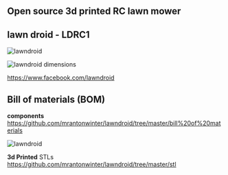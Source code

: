 

## Open source 3d printed RC lawn mower

## lawn droid - LDRC1

![lawndroid](https://github.com/mrantonwinter/lawndroid/blob/master/img/IMG_1807.jpg?raw=true)

![lawndroid dimensions](https://github.com/mrantonwinter/lawndroid/blob/master/img/IMG_1799.jpg?raw=true
)


https://www.facebook.com/lawndroid



**Bill of materials (BOM)** 
----------



**components**
https://github.com/mrantonwinter/lawndroid/tree/master/bill%20of%20materials

![lawndroid](https://raw.githubusercontent.com/mrantonwinter/lawndroid/master/img/bom.jpg)



**3d Printed**
STLs 
https://github.com/mrantonwinter/lawndroid/tree/master/stl
